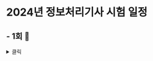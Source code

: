 # 2024년 정보처리기사 시험 일정

## - 1회 🔖  

<details>
<summary> 클릭 </summary>
<div markdown="1">
</br>
  
- 필기시험 원서 접수 : 01.23 ~ 01.26
- 필기 시험 : 02.15 ~ 03.07
- 합격 발표 : 03.13
- 실기시험 원서 접수 : 03.26 ~ 03.29
- 실기 시험 : 04.27 ~ 05.12
- 1차 합격발표 : 05.29
- 2차 합격발표 : 06.18

</div>
</details>
